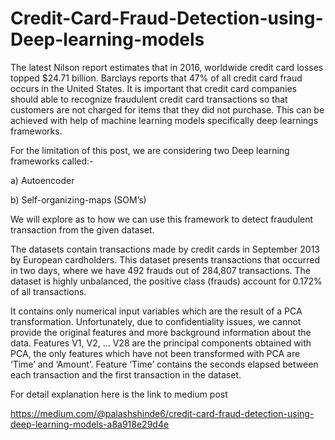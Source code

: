 # Credit-Card-Fraud-Detection-using-Deep-learning-models

The latest Nilson report estimates that in 2016, worldwide credit card losses topped $24.71 billion. Barclays reports that 47% of all credit card fraud occurs in the United States. It is important that credit card companies should able to recognize fraudulent credit card transactions so that customers are not charged for items that they did not purchase. This can be achieved with help of machine learning models specifically deep learnings frameworks.

For the limitation of this post, we are considering two Deep learning frameworks called:-

a) Autoencoder

b) Self-organizing-maps (SOM’s)

We will explore as to how we can use this framework to detect fraudulent transaction from the given dataset.

The datasets contain transactions made by credit cards in September 2013 by European cardholders. This dataset presents transactions that occurred in two days, where we have 492 frauds out of 284,807 transactions. The dataset is highly unbalanced, the positive class (frauds) account for 0.172% of all transactions.

It contains only numerical input variables which are the result of a PCA transformation. Unfortunately, due to confidentiality issues, we cannot provide the original features and more background information about the data. Features V1, V2, … V28 are the principal components obtained with PCA, the only features which have not been transformed with PCA are ‘Time’ and ‘Amount’. Feature ‘Time’ contains the seconds elapsed between each transaction and the first transaction in the dataset.

For detail explanation here is the link to medium post 

https://medium.com/@palashshinde6/credit-card-fraud-detection-using-deep-learning-models-a8a918e29d4e
